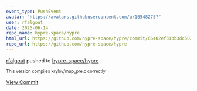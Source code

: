 ```yaml
---
event_type: PushEvent
avatar: "https://avatars.githubusercontent.com/u/16548275?"
user: rfalgout
date: 2025-06-14
repo_name: hypre-space/hypre
html_url: https://github.com/hypre-space/hypre/commit/66402ef31bb3dc50239a5fd4b10d93395934863d
repo_url: https://github.com/hypre-space/hypre
---
```


<a href='https://github.com/rfalgout' target='_blank'>rfalgout</a> pushed to <a href='https://github.com/hypre-space/hypre' target='_blank'>hypre-space/hypre</a>

<small>This version compiles krylov/mup_pre.c correctly</small>

<a href='https://github.com/hypre-space/hypre/commit/66402ef31bb3dc50239a5fd4b10d93395934863d' target='_blank'>View Commit</a>